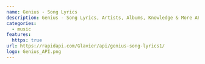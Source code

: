```yaml
---
name: Genius - Song Lyrics
description: Genius - Song Lyrics, Artists, Albums, Knowledge & More API
categories:
  - music
features:
  https: true
url: https://rapidapi.com/Glavier/api/genius-song-lyrics1/
logo: Genius_API.png
---
```

